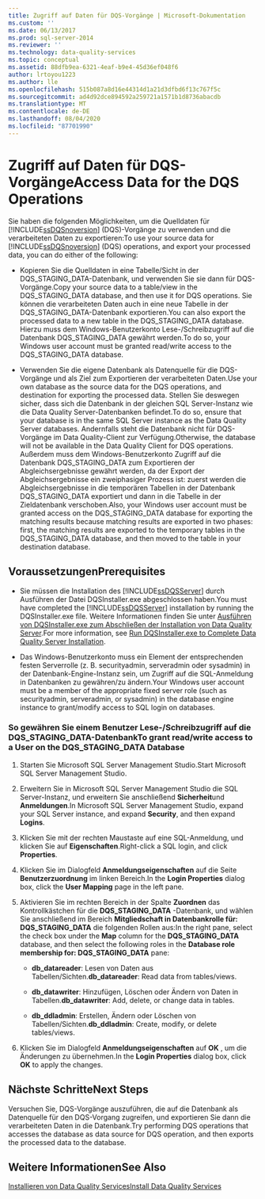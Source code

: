 ```yaml
---
title: Zugriff auf Daten für DQS-Vorgänge | Microsoft-Dokumentation
ms.custom: ''
ms.date: 06/13/2017
ms.prod: sql-server-2014
ms.reviewer: ''
ms.technology: data-quality-services
ms.topic: conceptual
ms.assetid: 88dfb9ea-6321-4eaf-b9e4-45d36ef048f6
author: lrtoyou1223
ms.author: lle
ms.openlocfilehash: 515b087a8d16e44314d1a21d3dfbd6f13c767f5c
ms.sourcegitcommit: ad4d92dce894592a259721a1571b1d8736abacdb
ms.translationtype: MT
ms.contentlocale: de-DE
ms.lasthandoff: 08/04/2020
ms.locfileid: "87701990"
---
```

# <a name="access-data-for-the-dqs-operations"></a><span data-ttu-id="7b70f-102">Zugriff auf Daten für DQS-Vorgänge</span><span class="sxs-lookup"><span data-stu-id="7b70f-102">Access Data for the DQS Operations</span></span>
  <span data-ttu-id="7b70f-103">Sie haben die folgenden Möglichkeiten, um die Quelldaten für [!INCLUDE[ssDQSnoversion](../../includes/ssdqsnoversion-md.md)] (DQS)-Vorgänge zu verwenden und die verarbeiteten Daten zu exportieren:</span><span class="sxs-lookup"><span data-stu-id="7b70f-103">To use your source data for [!INCLUDE[ssDQSnoversion](../../includes/ssdqsnoversion-md.md)] (DQS) operations, and export your processed data, you can do either of the following:</span></span>  
  
-   <span data-ttu-id="7b70f-104">Kopieren Sie die Quelldaten in eine Tabelle/Sicht in der DQS_STAGING_DATA-Datenbank, und verwenden Sie sie dann für DQS-Vorgänge.</span><span class="sxs-lookup"><span data-stu-id="7b70f-104">Copy your source data to a table/view in the DQS_STAGING_DATA database, and then use it for DQS operations.</span></span> <span data-ttu-id="7b70f-105">Sie können die verarbeiteten Daten auch in eine neue Tabelle in der DQS_STAGING_DATA-Datenbank exportieren.</span><span class="sxs-lookup"><span data-stu-id="7b70f-105">You can also export the processed data to a new table in the DQS_STAGING_DATA database.</span></span> <span data-ttu-id="7b70f-106">Hierzu muss dem Windows-Benutzerkonto Lese-/Schreibzugriff auf die Datenbank DQS_STAGING_DATA gewährt werden.</span><span class="sxs-lookup"><span data-stu-id="7b70f-106">To do so, your Windows user account must be granted read/write access to the DQS_STAGING_DATA database.</span></span>  
  
-   <span data-ttu-id="7b70f-107">Verwenden Sie die eigene Datenbank als Datenquelle für die DQS-Vorgänge und als Ziel zum Exportieren der verarbeiteten Daten.</span><span class="sxs-lookup"><span data-stu-id="7b70f-107">Use your own database as the source data for the DQS operations, and destination for exporting the processed data.</span></span> <span data-ttu-id="7b70f-108">Stellen Sie deswegen sicher, dass sich die Datenbank in der gleichen SQL Server-Instanz wie die Data Quality Server-Datenbanken befindet.</span><span class="sxs-lookup"><span data-stu-id="7b70f-108">To do so, ensure that your database is in the same SQL Server instance as the Data Quality Server databases.</span></span> <span data-ttu-id="7b70f-109">Andernfalls steht die Datenbank nicht für DQS-Vorgänge im Data Quality-Client zur Verfügung.</span><span class="sxs-lookup"><span data-stu-id="7b70f-109">Otherwise, the database will not be available in the Data Quality Client for DQS operations.</span></span> <span data-ttu-id="7b70f-110">Außerdem muss dem Windows-Benutzerkonto Zugriff auf die Datenbank DQS_STAGING_DATA zum Exportieren der Abgleichsergebnisse gewährt werden, da der Export der Abgleichsergebnisse ein zweiphasiger Prozess ist: zuerst werden die Abgleichsergebnisse in die temporären Tabellen in der Datenbank DQS_STAGING_DATA exportiert und dann in die Tabelle in der Zieldatenbank verschoben.</span><span class="sxs-lookup"><span data-stu-id="7b70f-110">Also, your Windows user account must be granted access on the DQS_STAGING_DATA database for exporting the matching results because matching results are exported in two phases: first, the matching results are exported to the temporary tables in the DQS_STAGING_DATA database, and then moved to the table in your destination database.</span></span>  
  
## <a name="prerequisites"></a><span data-ttu-id="7b70f-111">Voraussetzungen</span><span class="sxs-lookup"><span data-stu-id="7b70f-111">Prerequisites</span></span>  
  
-   <span data-ttu-id="7b70f-112">Sie müssen die Installation des [!INCLUDE[ssDQSServer](../../includes/ssdqsserver-md.md)] durch Ausführen der Datei DQSInstaller.exe abgeschlossen haben.</span><span class="sxs-lookup"><span data-stu-id="7b70f-112">You must have completed the [!INCLUDE[ssDQSServer](../../includes/ssdqsserver-md.md)] installation by running the DQSInstaller.exe file.</span></span> <span data-ttu-id="7b70f-113">Weitere Informationen finden Sie unter [Ausführen von DQSInstaller.exe zum Abschließen der Installation von Data Quality Server](run-dqsinstaller-exe-to-complete-data-quality-server-installation.md).</span><span class="sxs-lookup"><span data-stu-id="7b70f-113">For more information, see [Run DQSInstaller.exe to Complete Data Quality Server Installation](run-dqsinstaller-exe-to-complete-data-quality-server-installation.md).</span></span>  
  
-   <span data-ttu-id="7b70f-114">Das Windows-Benutzerkonto muss ein Element der entsprechenden festen Serverrolle (z. B. securityadmin, serveradmin oder sysadmin) in der Datenbank-Engine-Instanz sein, um Zugriff auf die SQL-Anmeldung in Datenbanken zu gewähren/zu ändern.</span><span class="sxs-lookup"><span data-stu-id="7b70f-114">Your Windows user account must be a member of the appropriate fixed server role (such as securityadmin, serveradmin, or sysadmin) in the database engine instance to grant/modify access to SQL login on databases.</span></span>  
  
### <a name="to-grant-readwrite-access-to-a-user-on-the-dqs_staging_data-database"></a><span data-ttu-id="7b70f-115">So gewähren Sie einem Benutzer Lese-/Schreibzugriff auf die DQS_STAGING_DATA-Datenbank</span><span class="sxs-lookup"><span data-stu-id="7b70f-115">To grant read/write access to a User on the DQS_STAGING_DATA Database</span></span>  
  
1.  <span data-ttu-id="7b70f-116">Starten Sie Microsoft SQL Server Management Studio.</span><span class="sxs-lookup"><span data-stu-id="7b70f-116">Start Microsoft SQL Server Management Studio.</span></span>  
  
2.  <span data-ttu-id="7b70f-117">Erweitern Sie in Microsoft SQL Server Management Studio die SQL Server-Instanz, und erweitern Sie anschließend **Sicherheit**und **Anmeldungen**.</span><span class="sxs-lookup"><span data-stu-id="7b70f-117">In Microsoft SQL Server Management Studio, expand your SQL Server instance, and expand **Security**, and then expand **Logins**.</span></span>  
  
3.  <span data-ttu-id="7b70f-118">Klicken Sie mit der rechten Maustaste auf eine SQL-Anmeldung, und klicken Sie auf **Eigenschaften**.</span><span class="sxs-lookup"><span data-stu-id="7b70f-118">Right-click a SQL login, and click **Properties**.</span></span>  
  
4.  <span data-ttu-id="7b70f-119">Klicken Sie im Dialogfeld **Anmeldungseigenschaften** auf die Seite **Benutzerzuordnung** im linken Bereich.</span><span class="sxs-lookup"><span data-stu-id="7b70f-119">In the **Login Properties** dialog box, click the **User Mapping** page in the left pane.</span></span>  
  
5.  <span data-ttu-id="7b70f-120">Aktivieren Sie im rechten Bereich in der Spalte **Zuordnen** das Kontrollkästchen für die **DQS_STAGING_DATA** -Datenbank, und wählen Sie anschließend im Bereich **Mitgliedschaft in Datenbankrolle für: DQS_STAGING_DATA** die folgenden Rollen aus:</span><span class="sxs-lookup"><span data-stu-id="7b70f-120">In the right pane, select the check box under the **Map** column for the **DQS_STAGING_DATA** database, and then select the following roles in the **Database role membership for: DQS_STAGING_DATA** pane:</span></span>  
  
    -   <span data-ttu-id="7b70f-121">**db_datareader**: Lesen von Daten aus Tabellen/Sichten.</span><span class="sxs-lookup"><span data-stu-id="7b70f-121">**db_datareader**: Read data from tables/views.</span></span>  
  
    -   <span data-ttu-id="7b70f-122">**db_datawriter**: Hinzufügen, Löschen oder Ändern von Daten in Tabellen.</span><span class="sxs-lookup"><span data-stu-id="7b70f-122">**db_datawriter**: Add, delete, or change data in tables.</span></span>  
  
    -   <span data-ttu-id="7b70f-123">**db_ddladmin**: Erstellen, Ändern oder Löschen von Tabellen/Sichten.</span><span class="sxs-lookup"><span data-stu-id="7b70f-123">**db_ddladmin**: Create, modify, or delete tables/views.</span></span>  
  
6.  <span data-ttu-id="7b70f-124">Klicken Sie im Dialogfeld **Anmeldungseigenschaften** auf **OK** , um die Änderungen zu übernehmen.</span><span class="sxs-lookup"><span data-stu-id="7b70f-124">In the **Login Properties** dialog box, click **OK** to apply the changes.</span></span>  
  
## <a name="next-steps"></a><span data-ttu-id="7b70f-125">Nächste Schritte</span><span class="sxs-lookup"><span data-stu-id="7b70f-125">Next Steps</span></span>  
 <span data-ttu-id="7b70f-126">Versuchen Sie, DQS-Vorgänge auszuführen, die auf die Datenbank als Datenquelle für den DQS-Vorgang zugreifen, und exportieren Sie dann die verarbeiteten Daten in die Datenbank.</span><span class="sxs-lookup"><span data-stu-id="7b70f-126">Try performing DQS operations that accesses the database as data source for DQS operation, and then exports the processed data to the database.</span></span>  
  
## <a name="see-also"></a><span data-ttu-id="7b70f-127">Weitere Informationen</span><span class="sxs-lookup"><span data-stu-id="7b70f-127">See Also</span></span>  
 [<span data-ttu-id="7b70f-128">Installieren von Data Quality Services</span><span class="sxs-lookup"><span data-stu-id="7b70f-128">Install Data Quality Services</span></span>](install-data-quality-services.md)  
  
  
